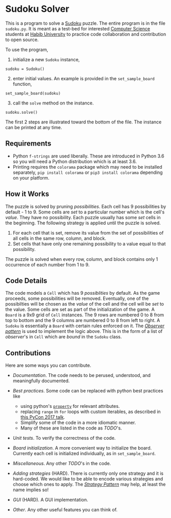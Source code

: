 # Sudoku Solver

This is a program to solve a [Sudoku](https://en.wikipedia.org/wiki/Sudoku) puzzle. The entire program is in the file `sudoku.py`. It is meant as a test-bed for interested [Computer Science](https://habib.edu.pk/academics/sse/computer-science/) students at [Habib University](https://habib.edu.pk) to practice code collaboration and contribution to open source.

To use the program,

1. initialize a new `Sudoku` instance,
```
sudoku = Sudoku()
```
2. enter initial values. An example is provided in the `set_sample_board` function,
```
set_sample_board(sudoku)
```
3. call the `solve` method on the instance.
```
sudoku.solve()
```

The first 2 steps are illustrated toward the bottom of the file. The instance can be printed at any time.

## Requirements

- Python `f-strings` are used liberally. These are introduced in Python 3.6 so you will need a Python distribution which is at least 3.6.
- Printing requires the `colorama` package which may need to be installed separately, `pip install colorama` or `pip3 install colorama` depending on your platform.

## How it Works

The puzzle is solved by pruning _possibilities_.  Each cell has 9 possibilities by default - 1 to 9. Some cells are _set_ to a particular number which is the cell's _value_. They have no possibility. Each puzzle usually has some _set_ cells in the beginning. The following strategy is applied until the puzzle is solved.

1. For each cell that is set, remove its value from the set of possibilities of all cells in the same row, column, and block.
1. Set cells that have only one remaining possibility to a value equal to that possibility.

The puzzle is solved when every row, column, and block contains only 1 occurrence of each number from 1 to 9.

## Code Details

The code models a `Cell` which has 9 _possiblities_ by default. As the game proceeds, some possibilities will be removed. Eventually, one of the possibilties will be chosen as the _value_ of the cell and the cell will be _set_ to the value. Some cells are set as part of the initialization of the game. A `Board` is a 9x9 grid of `Cell` instances. The 9 rows are numbered 0 to 8 from top to bottom and the 9 columns are numbered 0 to 8 from left to right. A `Sudoku` is essentially a `Board` with certain rules enforced on it. The [_Observer pattern_](https://stackoverflow.com/questions/6190468/how-to-trigger-function-on-value-change) is used to implement the logic above. This is in the form of a list of _observer_'s in `Cell` which are _bound_ in the `Sudoku` class.

## Contributions

Here are some ways you can contribute.

- _Documentation_. The code needs to be perused, understood, and meaningfully documented.
- _Best practices_. Some code can be replaced with python best practices like

    - using python's [`property`](https://www.programiz.com/python-programming/property) for relevant attributes.
	- replacing `range` in `for` loops with custom iterables, as described in [this PyCon 2017 talk](https://youtu.be/u8g9scXeAcI).
	- Simplify some of the code in a more idiomatic manner.
	- Many of these are listed in the code as _TODO_'s.
- _Unit tests_. To verify the correctness of the code.
- _Board initialization_. A more convenient way to initialize the board. Currently each cell is initialized individually, as in `set_sample_board`.
- _Miscellaneous_. Any other  _TODO_'s in the code.
- _Adding strategies_ (HARD). There is currently only one strategy and it is hard-coded. We would like to be able to encode various strategies and choose which ones to apply. The [_Strategy Pattern_](https://en.wikipedia.org/wiki/Strategy_pattern) may help, at least the name implies so!
- _GUI_ (HARD). A GUI implementation.
- _Other_. Any other useful features you can think of.
